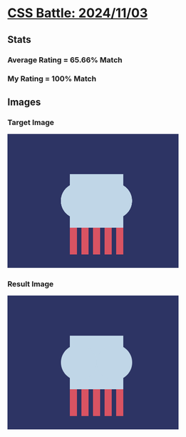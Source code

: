 # [CSS Battle: 2024/11/03](https://cssbattle.dev/play/J3kPet1EJ0U2qglpE9tl)

## Stats

### Average Rating = 65.66% Match

### My Rating = 100% Match

## Images

### Target Image

![](./images/target.png)

### Result Image

![](./images/result.png)
